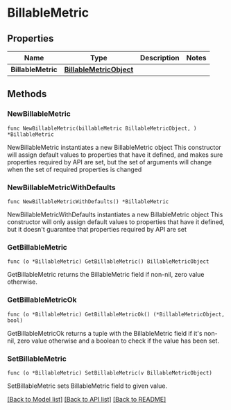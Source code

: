 # BillableMetric

## Properties

Name | Type | Description | Notes
------------ | ------------- | ------------- | -------------
**BillableMetric** | [**BillableMetricObject**](BillableMetricObject.md) |  | 

## Methods

### NewBillableMetric

`func NewBillableMetric(billableMetric BillableMetricObject, ) *BillableMetric`

NewBillableMetric instantiates a new BillableMetric object
This constructor will assign default values to properties that have it defined,
and makes sure properties required by API are set, but the set of arguments
will change when the set of required properties is changed

### NewBillableMetricWithDefaults

`func NewBillableMetricWithDefaults() *BillableMetric`

NewBillableMetricWithDefaults instantiates a new BillableMetric object
This constructor will only assign default values to properties that have it defined,
but it doesn't guarantee that properties required by API are set

### GetBillableMetric

`func (o *BillableMetric) GetBillableMetric() BillableMetricObject`

GetBillableMetric returns the BillableMetric field if non-nil, zero value otherwise.

### GetBillableMetricOk

`func (o *BillableMetric) GetBillableMetricOk() (*BillableMetricObject, bool)`

GetBillableMetricOk returns a tuple with the BillableMetric field if it's non-nil, zero value otherwise
and a boolean to check if the value has been set.

### SetBillableMetric

`func (o *BillableMetric) SetBillableMetric(v BillableMetricObject)`

SetBillableMetric sets BillableMetric field to given value.



[[Back to Model list]](../README.md#documentation-for-models) [[Back to API list]](../README.md#documentation-for-api-endpoints) [[Back to README]](../README.md)


